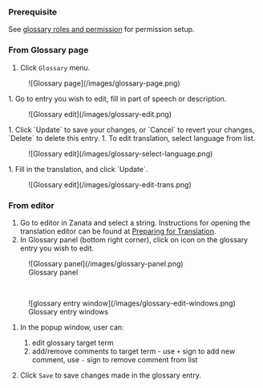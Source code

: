 ### Prerequisite
See [glossary roles and permission](/user-guide/glossary/glossary-roles-permissions) for permission setup.

### From Glossary page
1. Click `Glossary` menu.
<figure>
![Glossary page](/images/glossary-page.png)
</figure>
1. Go to entry you wish to edit, fill in part of speech or description.
<figure>
![Glossary edit](/images/glossary-edit.png)
</figure>
1. Click `Update` to save your changes, or `Cancel` to revert your changes, `Delete` to delete this entry.
1. To edit translation, select language from list.
<figure>
![Glossary edit](/images/glossary-select-language.png)
</figure>
1. Fill in the translation, and click `Update`.
<figure>
![Glossary edit](/images/glossary-edit-trans.png)
</figure>


### From editor

1. Go to editor in Zanata and select a string. Instructions for opening the
    translation editor can be found at [Preparing for Translation](/user-guide/translator-guide#start-translate-a-project-version).
1. In Glossary panel (bottom right corner), click on <i class='i i--info txt--highlight'></i> icon on the glossary entry you wish to edit.
<figure>
![Glossary panel](/images/glossary-panel.png)
<figcaption>Glossary panel</figcaption>
</figure>
<br/>
<figure>
![glossary entry window](/images/glossary-edit-windows.png)
<figcaption>Glossary entry windows</figcaption>
</figure>

1. In the popup window, user can:
   1. edit glossary target term
   1. add/remove comments to target term - use `+` sign to add new comment, use `-` sign to remove comment from list

1. Click `Save` to save changes made in the glossary entry.
